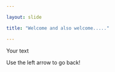 ```yaml
---

layout: slide

title: "Welcome and also welcome....."

---
```


Your text

Use the left arrow to go back!
